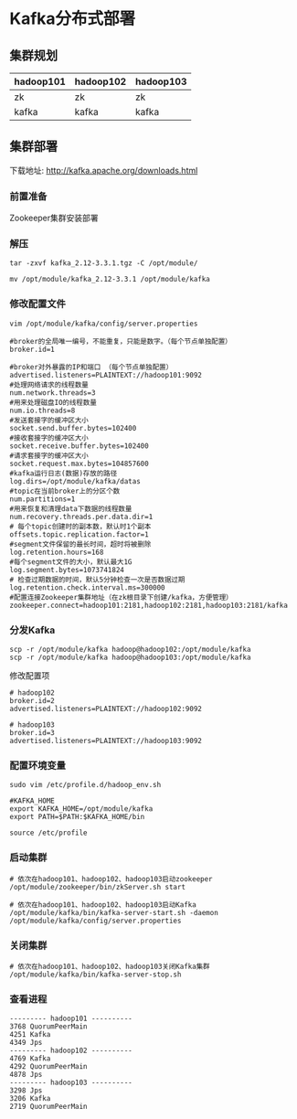 # Kafka分布式部署

## 集群规划

|hadoop101|hadoop102|hadoop103|
|---|---|---|
|zk    |zk|    zk|
|kafka|    kafka    |kafka|

## 集群部署
下载地址: http://kafka.apache.org/downloads.html

### 前置准备

Zookeeper集群安装部署

### 解压
```shell
tar -zxvf kafka_2.12-3.3.1.tgz -C /opt/module/

mv /opt/module/kafka_2.12-3.3.1 /opt/module/kafka
```

### 修改配置文件
```shell
vim /opt/module/kafka/config/server.properties
```

```properties
#broker的全局唯一编号，不能重复，只能是数字。（每个节点单独配置）
broker.id=1

#broker对外暴露的IP和端口 （每个节点单独配置）
advertised.listeners=PLAINTEXT://hadoop101:9092
#处理网络请求的线程数量
num.network.threads=3
#用来处理磁盘IO的线程数量
num.io.threads=8
#发送套接字的缓冲区大小
socket.send.buffer.bytes=102400
#接收套接字的缓冲区大小
socket.receive.buffer.bytes=102400
#请求套接字的缓冲区大小
socket.request.max.bytes=104857600
#kafka运行日志(数据)存放的路径
log.dirs=/opt/module/kafka/datas
#topic在当前broker上的分区个数
num.partitions=1
#用来恢复和清理data下数据的线程数量
num.recovery.threads.per.data.dir=1
# 每个topic创建时的副本数，默认时1个副本
offsets.topic.replication.factor=1
#segment文件保留的最长时间，超时将被删除
log.retention.hours=168
#每个segment文件的大小，默认最大1G
log.segment.bytes=1073741824
# 检查过期数据的时间，默认5分钟检查一次是否数据过期
log.retention.check.interval.ms=300000
#配置连接Zookeeper集群地址（在zk根目录下创建/kafka，方便管理）
zookeeper.connect=hadoop101:2181,hadoop102:2181,hadoop103:2181/kafka
```

### 分发Kafka

```shell
scp -r /opt/module/kafka hadoop@hadoop102:/opt/module/kafka
scp -r /opt/module/kafka hadoop@hadoop103:/opt/module/kafka
```

修改配置项
```properties
# hadoop102
broker.id=2
advertised.listeners=PLAINTEXT://hadoop102:9092
```

```properties
# hadoop103
broker.id=3
advertised.listeners=PLAINTEXT://hadoop103:9092
```

### 配置环境变量

```shell
sudo vim /etc/profile.d/hadoop_env.sh

#KAFKA_HOME
export KAFKA_HOME=/opt/module/kafka
export PATH=$PATH:$KAFKA_HOME/bin

source /etc/profile
```

### 启动集群

```shell
# 依次在hadoop101、hadoop102、hadoop103启动zookeeper
/opt/module/zookeeper/bin/zkServer.sh start

# 依次在hadoop101、hadoop102、hadoop103启动Kafka
/opt/module/kafka/bin/kafka-server-start.sh -daemon /opt/module/kafka/config/server.properties
```

### 关闭集群

```shell
# 依次在hadoop101、hadoop102、hadoop103关闭Kafka集群
/opt/module/kafka/bin/kafka-server-stop.sh 
```

### 查看进程

```
--------- hadoop101 ----------
3768 QuorumPeerMain
4251 Kafka
4349 Jps
--------- hadoop102 ----------
4769 Kafka
4292 QuorumPeerMain
4878 Jps
--------- hadoop103 ----------
3298 Jps
3206 Kafka
2719 QuorumPeerMain
```